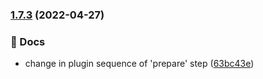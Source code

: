### [1.7.3](https://github.com/lkadalski/minigun/compare/v1.7.2...v1.7.3) (2022-04-27)


### 📔 Docs

* change in plugin sequence of 'prepare' step ([63bc43e](https://github.com/lkadalski/minigun/commit/63bc43e09ede1da9f36116d28a60d9c84558b892))
